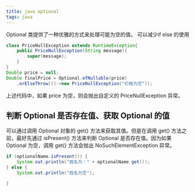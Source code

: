 ```yaml
---
title: java optional
tags: java
---
```

Optional 类提供了一种优雅的方式来处理可能为空的值。
可以减少if else 的使用
``` java
class PriceNullException extends RuntimeException{
    public PriceNullException(String message){
        super(message);
    }
}
Double price = null;
Double finalPrice = Optional.ofNullable(price)
    .orElseThrow(()->new PriceNullException("价格为空"));

```
上述代码中，如果 price 为空，则会抛出自定义的 PriceNullException 异常。

## 判断 Optional 是否存在值、获取 Optional 的值
可以通过调用 Optional 对象的 get() 方法来获取其值。但是在调用 get() 方法之前，最好先通过 isPresent() 方法来判断 Optional 是否存在值。因为如果 Optional 为空，调用 get() 方法会抛出 NoSuchElementException 异常。
``` java
if (optionalName.isPresent()) {
    System.out.println("姓名为：" + optionalName.get());
} else {
    System.out.println("姓名为空");

}
```
